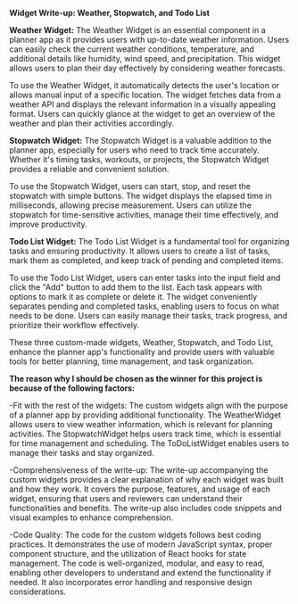 **Widget Write-up: Weather, Stopwatch, and Todo List**

**Weather Widget:**
The Weather Widget is an essential component in a planner app as it provides users with up-to-date weather information. Users can easily check the current weather conditions, temperature, and additional details like humidity, wind speed, and precipitation. This widget allows users to plan their day effectively by considering weather forecasts.

To use the Weather Widget, it automatically detects the user's location or allows manual input of a specific location. The widget fetches data from a weather API and displays the relevant information in a visually appealing format. Users can quickly glance at the widget to get an overview of the weather and plan their activities accordingly.

**Stopwatch Widget:**
The Stopwatch Widget is a valuable addition to the planner app, especially for users who need to track time accurately. Whether it's timing tasks, workouts, or projects, the Stopwatch Widget provides a reliable and convenient solution.

To use the Stopwatch Widget, users can start, stop, and reset the stopwatch with simple buttons. The widget displays the elapsed time in milliseconds, allowing precise measurement. Users can utilize the stopwatch for time-sensitive activities, manage their time effectively, and improve productivity.

**Todo List Widget:**
The Todo List Widget is a fundamental tool for organizing tasks and ensuring productivity. It allows users to create a list of tasks, mark them as completed, and keep track of pending and completed items.

To use the Todo List Widget, users can enter tasks into the input field and click the "Add" button to add them to the list. Each task appears with options to mark it as complete or delete it. The widget conveniently separates pending and completed tasks, enabling users to focus on what needs to be done. Users can easily manage their tasks, track progress, and prioritize their workflow effectively.

These three custom-made widgets, Weather, Stopwatch, and Todo List, enhance the planner app's functionality and provide users with valuable tools for better planning, time management, and task organization.


**The reason why I should be chosen as the winner for this project is because of the following factors:**

-Fit with the rest of the widgets: The custom widgets align with the purpose of a planner app by providing additional functionality. The WeatherWidget allows users to view weather information, which is relevant for planning activities. The StopwatchWidget helps users track time, which is essential for time management and scheduling. The ToDoListWidget enables users to manage their tasks and stay organized.

-Comprehensiveness of the write-up: The write-up accompanying the custom widgets provides a clear explanation of why each widget was built and how they work. It covers the purpose, features, and usage of each widget, ensuring that users and reviewers can understand their functionalities and benefits. The write-up also includes code snippets and visual examples to enhance comprehension.

-Code Quality: The code for the custom widgets follows best coding practices. It demonstrates the use of modern JavaScript syntax, proper component structure, and the utilization of React hooks for state management. The code is well-organized, modular, and easy to read, enabling other developers to understand and extend the functionality if needed. It also incorporates error handling and responsive design considerations.

